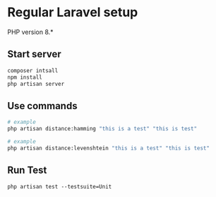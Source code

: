 # Regular Laravel setup

PHP version 8.*

## Start server

```bash
composer intsall
npm install
php artisan server
```

## Use commands

```bash
# example
php artisan distance:hamming "this is a test" "this is test"

# example
php artisan distance:levenshtein "this is a test" "this is test"
```

## Run Test

```angular
php artisan test --testsuite=Unit
```
